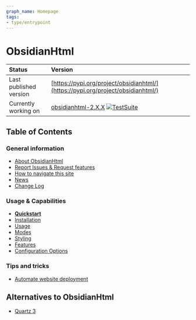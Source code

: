```yaml
---
graph_name: Homepage
tags:
- type/entrypoint
---
```

   
# ObsidianHtml   
| Status | Version|   
| :------ | :---|    
| Last published version | [https://pypi.org/project/obsidianhtml/](https://pypi.org/project/obsidianhtml/) |   
| Currently working on | [obsidianhtml-2.X.X](https://github.com/obsidian-html/obsidian-html/issues)  [![TestSuite](https://github.com/obsidian-html/obsidian-html/actions/workflows/test.yml/badge.svg)](https://github.com/obsidian-html/obsidian-html/actions/workflows/test.yml)|   
   
## Table of Contents   
### General information   
   
- [About ObsidianHtml](./General%20Information/About%20ObsidianHtml.md)   
- [Report Issues & Request features](./General%20Information/Report%20Issues%20%26%20Request%20features.md)   
- [How to navigate this site](./General%20Information/Using%20the%20website.md)   
- [News](./News.md)   
- [Change Log](./Change%20Log.md)   
   
### Usage & Capabilities   
   
- **[Quickstart](./Instructions/Quickstart.md)**   
- [Installation](./Instructions/Installation.md)   
- [Usage](./Instructions/Usage.md)   
- [Modes](./Configurations/Modes.md)   
- [Styling](./Configurations/Styling/Styling.md)   
- [Features](./Configurations/Features.md)   
- [Configuration Options](./Configurations/Configuration%20Options.md)   
   
### Tips and tricks   
   
- [Automate website deployment](./Automation/Automate%20website%20deployment.md)    
   
## Alternatives to ObsidianHtml   
   
- [Quartz 3](./Alternatives/Quartz%203.md)